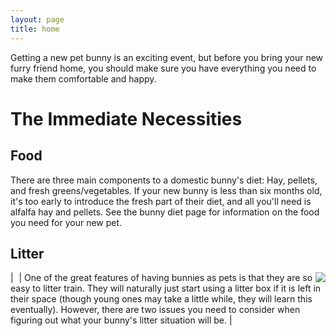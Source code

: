 ```yaml
---
layout: page
title: home
---
```


Getting a new pet bunny is an exciting event, but before you bring your new furry friend home, you should make sure you have everything you need to make them comfortable and happy.

# The Immediate Necessities

## Food

There are three main components to a domestic bunny's diet: Hay, pellets, and fresh greens/vegetables. If your new bunny is less than six months old, it's too early to introduce the fresh part of their diet, and all you'll need is alfalfa hay and pellets. See the bunny diet page for information on the food you need for your new pet.


## Litter

| <a href="https://www.amazon.com/AmazonBasics-23-Inch-Two-Door-Top-Load-Kennel/dp/B00OP6SVJW/ref=as_li_ss_il?s=pet-supplies&ie=UTF8&qid=1534533810&sr=1-4&keywords=wire+bottom+pet+carrier&linkCode=li3&tag=tblanchard-20&linkId=fc009ca65984af29415c1a8af9c1394d&language=en_US" target="_blank"><img style="float: right;" border="0" src="//ws-na.amazon-adsystem.com/widgets/q?_encoding=UTF8&ASIN=B00OP6SVJW&Format=_SL250_&ID=AsinImage&MarketPlace=US&ServiceVersion=20070822&WS=1&tag=tblanchard-20&language=en_US" ></a><img src="https://ir-na.amazon-adsystem.com/e/ir?t=tblanchard-20&language=en_US&l=li3&o=1&a=B00OP6SVJW" width="1" height="1" border="0" alt="" style="border:none !important; margin:0px !important;" /> | One of the great features of having bunnies as pets is that they are so easy to litter train. They will naturally just start using a litter box if it is left in their space (though young ones may take a little while, they will learn this eventually). However, there are two issues you need to consider when figuring out what your bunny's litter situation will be. |
